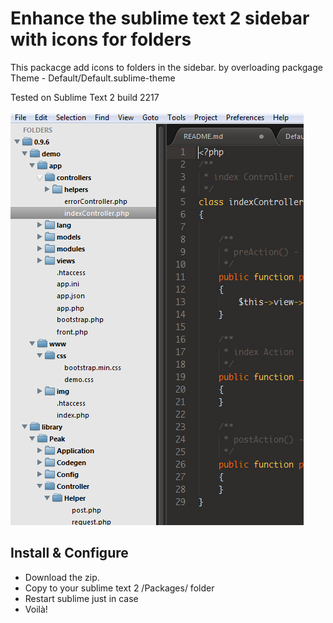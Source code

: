 Enhance the sublime text 2 sidebar with icons for folders
===========================================================

This packacge add icons to folders in the sidebar.
by overloading packgage Theme - Default/Default.sublime-theme

Tested on Sublime Text 2 build 2217

![Screenshot](https://github.com/1Franck/sidebar-folder-icons-for-sublime-text/blob/master/screenshot.jpg?raw=true)

Install & Configure
-----------------------------------------------------------
- Download the zip.
- Copy to your sublime text 2 /Packages/ folder
- Restart sublime just in case
- Voilà!
